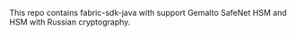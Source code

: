 This repo contains fabric-sdk-java  with support Gemalto SafeNet HSM and HSM with Russian cryptography.
